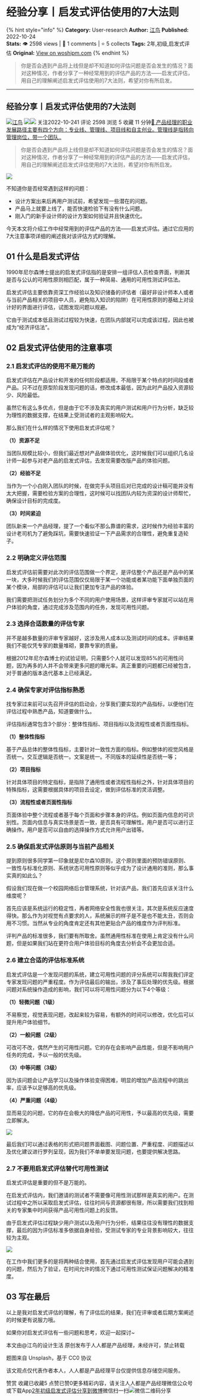 # 经验分享丨启发式评估使用的7大法则
{% hint style="info" %}
**Category:** User-research
**Author:** [江鸟](https://www.woshipm.com/u/201510)
**Published:** 2022-10-24  
**Stats:** 👁️ 2598 views | 💬 1 comments | ⭐ 5 collects
**Tags:** 2年,初级,启发式评估
**Original:** [View on woshipm.com](https://www.woshipm.com/user-research/5652860.html)
{% endhint %}
> 你是否会遇到产品将上线但是却不知道如何评估问题是否会发生的情况？面对这种情况，作者分享了一种经常用到的评估产品的方法——启发式评估，用自己的理解阐述启发式评估使用的7大法则，希望对你有所启发。

---

## 经验分享丨启发式评估使用的7大法则

[![](https://static.woshipm.com/view/woshipm_api_def_20230307134651_5171.jpg?imageView2/1/w/72/h/72/q/100)](https://www.woshipm.com/u/201510)[江鸟](https://www.woshipm.com/u/201510) ![](https://static.woshipm.com/tag/1121_1@2x.png)![](https://static.woshipm.com/tag/2105_1@2x.png) 关注2022-10-241 评论 2598 浏览 5 收藏 11 分钟[🔗 产品经理的职业发展路径主要有四个方向：专业线、管理线、项目线和自主创业。管理线是指转向管理岗位，带一个团队..](https://ke.qidianla.com/courses/90pm)

> 你是否会遇到产品将上线但是却不知道如何评估问题是否会发生的情况？面对这种情况，作者分享了一种经常用到的评估产品的方法——启发式评估，用自己的理解阐述启发式评估使用的7大法则，希望对你有所启发。

![](https://image.woshipm.com/wp-files/2022/10/mBcvQ0cd8MIcXAehimG2.jpg)

不知道你是否经常遇到这样的问题：

*   设计方案出来后再用户测试前，希望发现一些潜在的问题。
*   产品马上就要上线了，能否快速检验下有没有什么问题。
*   刚入门的新手设计师的设计方案如何验证并且快速优化。

今天本文将介绍工作中经常用到的评估产品的方法——启发式评估。通过它应用的7大注意事项详细的阐述我对该评估方式的理解。

## 01 什么是启发式评估

1990年尼尔森博士提出的启发式评估指的是安排一组评估人员检查界面，判断其是否与公认的可用性原则相匹配，属于一种简易、通用的可用性测试评估法。

启发式评估主要依靠资深工作经验以及知识储备的评估者（最好非设计师本人或者与当前产品相关的项目中人员，避免陷入知识的陷阱）在可用性原则的基础上对设计好的界面进行评估，试图发现问题以规避。

它由于测试成本低且测试过程较为快速，在团队内部就可以完成该过程，因此也被成为“经济评估法”。

## 02 启发式评估使用的注意事项

### 2.1 启发式评估的使用不是万能的

启发式评估在产品设计和开发的任何阶段都适用，不局限于某个特点的时间段或者产品。只不过在原型阶段发现问题的话，修改成本最低，因为此时产品投入资源较少、风险最低。

虽然它有这么多优点，但是由于它不涉及真实的用户测试和用户行为分析，缺乏较为理性的数据支撑，在结果上受测试者的主观影响较大。

那么我们在什么样的情况下使用启发式评估呢？

**（1）资源不足**

当团队规模比较小，但我们最近想对产品做体验优化，这时候我们可以组织几名设计师一起参与对老产品的启发式评估，去发现需要改版产品的体验问题。

**（2）经验不足**

当作为一个小白刚入团队的时候，在做完手头项目后对已完成的设计稿可能并没有太大把握，需要检验方案的合理性，这时候可以找团队内较为资深的设计师帮忙，确保设计目标的完成度。

**（3）时间紧迫**

团队新来一个产品经理，提了一个看似不那么靠谱的需求，这时候作为经验丰富的设计老司机为了避免踩坑，需要快速验证一下产品需求的合理性，避免重复造轮子。

### 2.2 明确定义评估范围

启发式评估前需要对此次的评估范围做一个界定，是评估整个产品还是产品中的某一块，大多时候我们的评估范围仅仅局限于某一个功能或者某功能下面单独页面的某个模块，局部的评估可以让我们更加专注产品的体验。

我们需要把测试任务划分为多个不同的用户使用场景，这样评审专家就可以站在用户体验的角度，通过完成涉及范围内的任务，发现可用性问题。

### 2.3 选择合适数量的评估专家

并不是越多数量的评审专家越好，这涉及用人成本以及测试时间的成本。评审结果我们不能仅凭专家的数量堆砌，要靠专家的质量。

根据2012年尼尔森博士的试验证明，只需要5个人就可以发现85%的可用性问题，因为再多的人并不会带来更多问题的曝光率。真正重要的问题都已经被包含，对于普通的版本迭代基本上已经满足。

### 2.4 确保专家对评估指标熟悉

找专家过来前可以先召开评估的启动会，分享我们要实现的产品指标，以便他们在评估过程中熟悉产品，知道要做什么。

评估指标通常包含3个部分：整体性指标、项目指标以及流程性或者页面性指标。

**（1）整体性指标**

基于产品总体的整体性指标，主要针对一致性方面的指标。例如整体的视觉风格是否统一。交互逻辑是否统一。文案是统一。不同版本的延续性是否统一等；

**（2）项目指标**

针对具体项目的特定指标，是指除了通用性或者流程性指标之外，针对具体项目的特殊指标，这需要根据具体的项目去设定，做到评估标准的灵活调整。

**（3）流程性或者页面性指标**

页面体验中整个流程或者基于每个页面和步骤本身的评估。例如页面内信息的可识别性。页面内信息与真实场景是否一致，是否具有可理解性。用户是否可以进行正确操作。用户是否可以自由的选择操作方式允许用户出错等。

### 2.5 确保启发式评估原则与当前产品相关

提到原则很多同学第一印象就是尼尔森10原则，这个原则里面的预防错误原则、一致性与标准化原则、系统状态可用性原则等似乎成为了设计通用的准则，那么事实真的如此么？

假设我们现在做一个校园网络后台管理系统，针对该产品，我们首先应该关注什么维度呢？

首先应该是系统运行的稳定性，再者网络安全性我也很关注，其次是系统反应速度得快。那么作为对视觉有点要求的人，系统展示的样子是不是也不能太丑，否则会用不习惯。当然从专业的角度肯定还有其他更贴合产品的维度作为评判标准。

评判产品的标准很多，我们要有所取舍。虽然通用性标准在使用上肯定没有什么问题，但是如果我们站在更符合用户体验目标的角度去分析会不会更加合适。

### 2.6 建立合适的评估标准系统

启发式评估是一个发现问题的系统，建立可用性问题的评分系统可以帮我我们评定专家发现问题的严重程度。作为评估最后的输出，涉及了事后处理的优先级。根据问题对系统操作造成的影响，我们可以将可用性问题分为以下4个等级：

**（1）轻微问题（1级）**

不易察觉，视觉表现问题，改起来较为容易，有额外的时间可以修改，优化后可以提升用户体验细节。

**（2）一般问题（2级）**

可改可不改，偶然产生的可用性问题。它的存在会影响产品性能，但是不影响用户任务的完成，予以一般的优先级。

**（3）中等问题（3级）**

因为该问题会让产品学习以及操作体验变得困难，明显的增加产品流程中的跳出率，应该予以足够高的优先级。

**（4）严重问题（4级）**

显而易见的问题，它的存在会极大的降低产品的可用性，予以最高的优先级，需要立即解决。

![](https://image.woshipm.com/wp-files/2022/10/cktlvVakhEEWyZoomCkK.png)

最后我们可以通过表格的形式把问题界面截图、问题位置、严重程度、问题描述以及优化建议进行罗列呈现，因为我们不单单要发现问题，也要提供解决思路。

### 2.7 不要用启发式评估替代可用性测试

启发式评估是重要的但不是万能的。

在启发式评估内，我们邀请的测试者不需要像可用性测试那样是真实的用户。在测试过程中之所以采取启发式评估，往往时间与资源都很有限，所以需要我们找到相关的专家集中时间获得产品可用性问题上的反馈。

由于启发式评估过程缺少用户测试以及用户行为分析，结果往往没有理性的数据支撑，最后的因为评估标准多依据自身经验，受测试专家的专业背景影响较大，往往较为主观。

![](https://image.woshipm.com/wp-files/2022/10/jI6xrwJcsjWPy3FZ8Aa9.png)

在工作中我们更多的是将两种结合使用，首先通过启发式评估发现用户可能会遇到的问题，然后为了验证，在时间允许的情况下通过可用性测试保证问题解决的精准度。

## 03 写在最后

以上是我对启发式评估的理解，有了评估后的结果，我们在评审或者后期方案阐述的时候更有说服力哦。

如果你对启发式评估有一些问题和思考，欢迎一起探讨~

本文由@江鸟的设计生活 原创发布于人人都是产品经理，未经许可，禁止转载

题图来自 Unsplash，基于 CC0 协议

该文观点仅代表作者本人，人人都是产品经理平台仅提供信息存储空间服务。

赞赏 收藏已收藏5 点赞已赞0更多精彩内容，请关注人人都是产品经理微信公众号或下载App[2年](https://www.woshipm.com/tag/2%e5%b9%b4)[初级](https://www.woshipm.com/tag/%e5%88%9d%e7%ba%a7)[启发式评估](https://www.woshipm.com/tag/%e5%90%af%e5%8f%91%e5%bc%8f%e8%af%84%e4%bc%b0)[分享到微博](https://service.weibo.com/share/share.php?appkey=2775287854&title=经验分享丨启发式评估使用的7大法则&url=https://www.woshipm.com/user-research/5652860.html&pic=https://image.woshipm.com/wp-files/2022/10/mBcvQ0cd8MIcXAehimG2.jpg)微信扫一扫![微信二维码](https://api.pwmqr.com/qrcode/create/?url=https://www.woshipm.com/user-research/5652860.html)分享